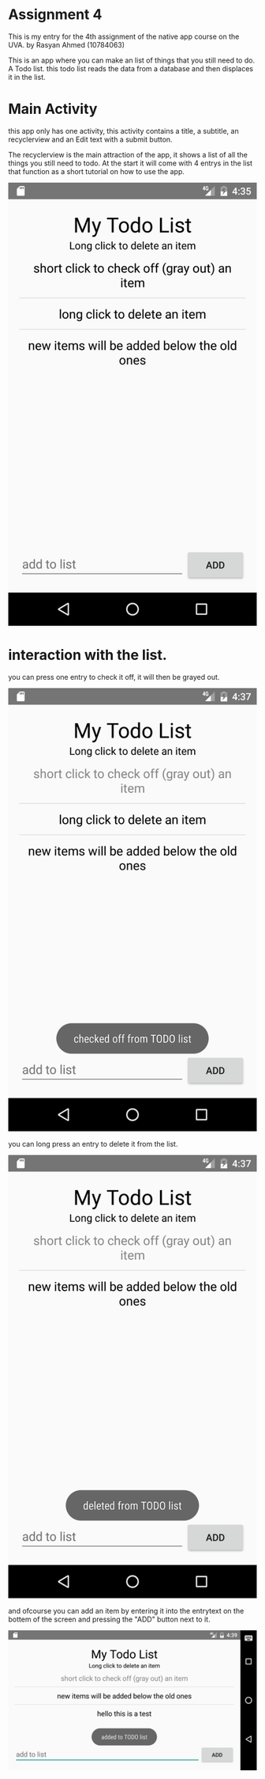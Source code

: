 # Assignment 4

This is my entry for the 4th assignment of the native app course on the UVA.
by Rasyan Ahmed (10784063)

This is an app where you can make an list of things that you still need to do. A Todo list.
this todo list reads the data from a database and then displaces it in the list.

# Main Activity
this app only has one activity, this activity contains a title, a subtitle, an recyclerview and an Edit text with a submit button.

The recyclerview is the main attraction of the app, it shows a list of all the things you still need to todo.
At the start it will come with 4 entrys in the list that function as a short tutorial on how to use the app.

![example1](https://github.com/Rasyan/Rasyan_ahmed-pset4/blob/master/doc/ss1.png)

# interaction with the list.

you can press one entry to check it off, it will then be grayed out.

![example1](https://github.com/Rasyan/Rasyan_ahmed-pset4/blob/master/doc/ss2.png)

you can long press an entry to delete it from the list.

![example1](https://github.com/Rasyan/Rasyan_ahmed-pset4/blob/master/doc/ss3.png)

and ofcourse you can add an item by entering it into the entrytext on the bottem of the screen and pressing the "ADD" button next to it.

![example1](https://github.com/Rasyan/Rasyan_ahmed-pset4/blob/master/doc/ss4.png)
